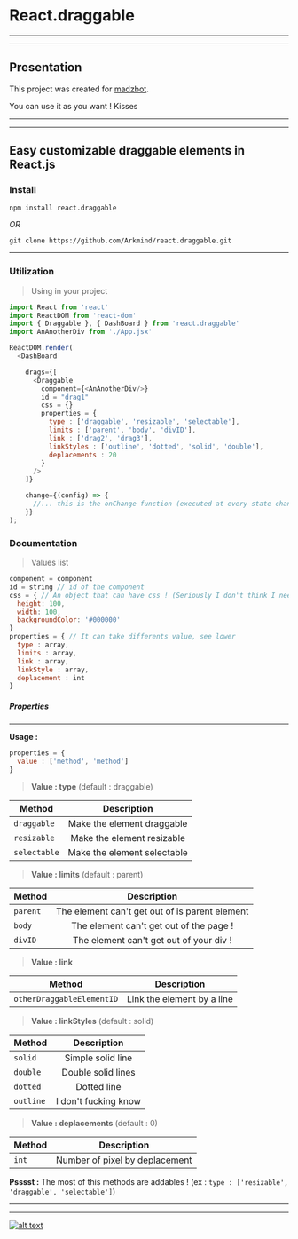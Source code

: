 # React.draggable
___
***
## Presentation

This project was created for [madzbot](http://madzbot.tv/).

You can use it as you want ! Kisses

___
***
## Easy customizable draggable elements in React.js

### Install

`npm install react.draggable`

*OR*

`git clone https://github.com/Arkmind/react.draggable.git`

___

### Utilization

>Using in your project

```javascript
import React from 'react'
import ReactDOM from 'react-dom'
import { Draggable }, { DashBoard } from 'react.draggable'
import AnAnotherDiv from './App.jsx'

ReactDOM.render(
  <DashBoard

    drags={[
      <Draggable
        component={<AnAnotherDiv/>}
        id = "drag1"
        css = {}
        properties = {
          type : ['draggable', 'resizable', 'selectable'],
          limits : ['parent', 'body', 'divID'],
          link : ['drag2', 'drag3'],
          linkStyles : ['outline', 'dotted', 'solid', 'double'],
          deplacements : 20
        }
      />
    ]}

    change={(config) => {
      //... this is the onChange function (executed at every state changes)
    }}
);
```

### Documentation

> Values list

```javascript
component = component
id = string // id of the component
css = { // An object that can have css ! (Seriously I don't think I need to explain this shit)
  height: 100,
  width: 100,
  backgroundColor: '#000000'
}
properties = { // It can take differents value, see lower
  type : array,
  limits : array,
  link : array,
  linkStyle : array,
  deplacement : int
}
```

##### Properties
___

**Usage :**
```javascript
properties = {
  value : ['method', 'method']
}
```


> **Value : type** (default : draggable)

| Method        | Description   |
| ------------- |:-------------:|
| `draggable`     | Make the element draggable  |
| `resizable`     | Make the element resizable  |
| `selectable`    | Make the element selectable |

> **Value : limits** (default : parent)

| Method        | Description   |
| ------------- |:-------------:|
| `parent`     | The element can't get out of is parent element  |
| `body`       | The element can't get out of the page !  |
| `divID`      | The element can't get out of your div ! |

> **Value : link**

| Method        | Description   |
| ------------- |:-------------:|
| `otherDraggableElementID`     | Link the element by a line  |

> **Value : linkStyles** (default : solid)

| Method        | Description   |
| ------------- |:-------------:|
| `solid`     | Simple solid line |
| `double`       | Double solid lines  |
| `dotted`      | Dotted line |
| `outline`      | I don't fucking know |

> **Value : deplacements** (default : 0)

| Method        | Description   |
| ------------- |:-------------:|
| `int`     | Number of pixel by deplacement  |

**Psssst :** The most of this methods are addables ! (ex : `type : ['resizable', 'draggable', 'selectable']`)

___
***
[![alt text][2]][1]

  [1]: http://www.arkmind.pw
  [2]: http://arkmind.pw/wp-content/themes/boardwalk/img/logo.png ("Arkmind, to serve you")
